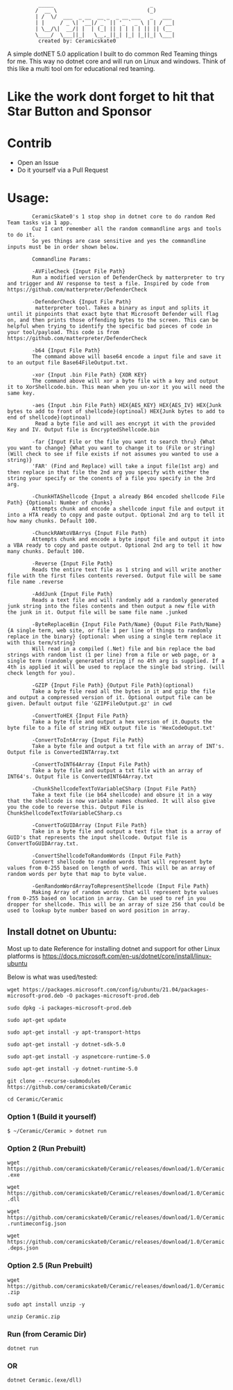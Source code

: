 
              _____                               _       
             /  __ \                             (_)      
             | /  \/  ___  _ __  __ _  _ __ ___   _   ___ 
             | |     / _ \| '__|/ _` || '_ ` _ \ | | / __|
             | \__/\|  __/| |  | (_| || | | | | || || (__ 
             \____/  \___||_|   \__,_||_| |_| |_||_| \___|
              created by: Ceramicskate0

A simple dotNET 5.0 application I built to do common Red Teaming things for me. This way no dotnet core and will run on Linux and windows. Think of this like a multi tool om for educational red teaming.

# Like the work dont forget to hit that Star Button and Sponsor

# Contrib
- Open an Issue
- Do it yourself via a Pull Request

# Usage:
            CeramicSkate0's 1 stop shop in dotnet core to do random Red Team tasks via 1 app.  
            Cuz I cant remember all the random commandline args and tools to do it.      
            So yes things are case sensitive and yes the commandline inputs must be in order shown below.

            Commandline Params:
            
            -AVFileCheck {Input File Path}
            Run a modified version of DefenderCheck by matterpreter to try and trigger and AV response to test a file. Inspired by code from https://github.com/matterpreter/DefenderCheck          

            -DefenderCheck {Input File Path}
             matterpreter tool. Takes a binary as input and splits it until it pinpoints that exact byte that Microsoft Defender will flag on, and then prints those offending bytes to the screen. This can be helpful when trying to identify the specific bad pieces of code in your tool/payload. This code is from https://github.com/matterpreter/DefenderCheck
            
            -b64 {Input File Path}
            The command above will base64 encode a input file and save it to an output file Base64FileOutput.txt.

            -xor {Input .bin File Path} {XOR KEY}
            The command above will xor a byte file with a key and output it to XorShellcode.bin. This mean when you un-xor it you will need the same key.

            -aes {Input .bin File Path} HEX{AES_KEY} HEX{AES_IV} HEX{Junk bytes to add to front of shellcode}(optinoal) HEX{Junk bytes to add to end of shellcode}(optinoal)
             Read a byte file and will aes encrypt it with the provided Key and IV. Output file is EncryptedShellcode.bin

            -far {Input File or the file you want to search thru} {What you want to change} {What you want to change it to (File or string)(Will check to see if file exists if not assumes you wanted to use a string)}
            'FAR' (Find and Replace) will take a input file(1st arg) and then replace in that file the 2nd arg you specify with either the string your specify or the conents of a file you specify in the 3rd arg.

            -ChunkHTAShellcode {Input a already B64 encoded shellcode File Path} {Optional: Number of chunks}
            Attempts chunk and encode a shellcode input file and output it into a HTA ready to copy and paste output. Optional 2nd arg to tell it how many chunks. Default 100.
            
            -ChunckRAWtoVBArrys {Input File Path}
            Attempts chunk and encode a byte input file and output it into a VBA ready to copy and paste output. Optional 2nd arg to tell it how many chunks. Default 100.

            -Reverse {Input File Path}
            Reads the entire text file as 1 string and will write another file with the first files contents reversed. Output file will be same file name .reverse
    
            -AddJunk {Input File Path}
            Reads a text file and will randomly add a randomly generated junk string into the files contents and then output a new file with the junk in it. Output file will be same file name .junked

            -ByteReplaceBin {Input File Path/Name} {Ouput File Path/Name} {A single term, web site, or file 1 per line of things to randomly replace in the binary} {optional: when using a single term replace it with this term/string}
            Will read in a compiled (.Net) file and bin replace the bad strings with random list (1 per line) from a file or web page, or a single term (randomly generated string if no 4th arg is supplied. If a 4th is applied it will be used to replace the single bad string. (will check length for you).

            -GZIP {Input File Path} {Output File Path}(optional)
            Take a byte file read all the bytes in it and gzip the file and output a compressed version of it. Optional output file can be given. Default output file 'GZIPFileOutput.gz' in cwd

            -ConvertToHEX {Input File Path}
            Take a byte file and output a hex version of it.Ouputs the byte file to a file of string HEX output file is 'HexCodeOuput.txt'

            -ConvertToIntArray {Input File Path}
            Take a byte file and output a txt file with an array of INT's. Output file is ConvertedINTArray.txt

            -ConvertToINT64Array {Input File Path}
            Take a byte file and output a txt file with an array of INT64's. Output file is ConvertedINT64Array.txt

            -ChunkShellcodeTextToVariableCSharp (Input File Path}
            Take a text file (ie b64 shellcode) and obsure it in a way that the shellcode is now variable names chunked. It will also give you the code to reverse this. Output File is ChunkShellcodeTextToVariableCSharp.cs
            
            -ConvertToGUIDArray (Input File Path}
            Take in a byte file and output a text file that is a array of GUID's that represents the input shellcode. Output file is ConvertToGUIDArray.txt.

            -ConvertShellcodeToRandomWords (Input File Path}
            Convert shellcode to random words that will represent byte values from 0-255 based on length of word. This will be an array of random words per byte that map to byte value.

            -GenRandomWordArrayToRepresentShellcode (Input File Path}
            Making Array of random words that will represent byte values from 0-255 based on location in array. Can be used to ref in you dropper for shellcode. This will be an array of size 256 that could be used to lookup byte number based on word position in array.


            
            
## Install dotnet on Ubuntu:

Most up to date Reference for installing dotnet and support for other Linux platforms is https://docs.microsoft.com/en-us/dotnet/core/install/linux-ubuntu

Below is what was used/tested:

``wget https://packages.microsoft.com/config/ubuntu/21.04/packages-microsoft-prod.deb -O packages-microsoft-prod.deb``

``sudo dpkg -i packages-microsoft-prod.deb``

``sudo apt-get update``

``sudo apt-get install -y apt-transport-https``

``sudo apt-get install -y dotnet-sdk-5.0``
  
``sudo apt-get install -y aspnetcore-runtime-5.0``

``sudo apt-get install -y dotnet-runtime-5.0``

``git clone --recurse-submodules https://github.com/ceramicskate0/Ceramic``

``cd Ceramic/Ceramic``

### Option 1 (Build it yourself)

``$ ~/Ceramic/Ceramic > dotnet run``

### Option 2 (Run Prebuilt)

``wget https://github.com/ceramicskate0/Ceramic/releases/download/1.0/Ceramic.exe``

``wget https://github.com/ceramicskate0/Ceramic/releases/download/1.0/Ceramic.dll``

``wget https://github.com/ceramicskate0/Ceramic/releases/download/1.0/Ceramic.runtimeconfig.json``

``wget https://github.com/ceramicskate0/Ceramic/releases/download/1.0/Ceramic.deps.json``

### Option 2.5 (Run Prebuilt)

``wget https://github.com/ceramicskate0/Ceramic/releases/download/1.0/Ceramic.zip``

``sudo apt install unzip -y``

``unzip Ceramic.zip``

### Run (from Ceramic Dir)

``dotnet run``

### OR

``dotnet Ceramic.(exe/dll)``

